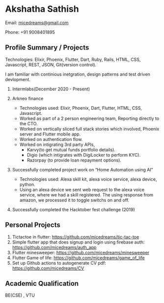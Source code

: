 # Akshatha Sathish

Email: micedreams@gmail.com

Phone: +91 9008401895

## Profile Summary / Projects

Technologies: Elixir, Phoenix, Flutter, Dart, Ruby, Rails, HTML, CSS, Javascript, REST, JSON, Git(version control).

I am familiar with continious inetgration, design patterns and test driven devlopment.
1. Intermlabs(December 2020 - Present)

1. Arkneo finance
   * Technologies used: Elixir, Phoenix, Dart, Flutter, HTML, CSS, Javascript.
   * Worked as part of a 2 person engineering team, Reporting directly to the CTO.
   * Worked on vertically sliced full stack stories which involved, Phoenix server and Flutter mobile app.
   * Worked on authentication flow.
   * Worked on intigrating 3rd party APIs,
      * Karvy(to get mutual funds portfolio details). 
      * Digio (which intigrates with DigiLocker to perform KYC).
      * Razorpay (to provide loan repayment options). 
1. Successfully completed project work on “Home Automation using AI”
    * Technologies used: Alexa skill kit, alexa voice service, alexa device, python.
    * Using an alexa device we sent web request to the alexa voice service, 
    where we had a skill registered. The using response from amazon, we processed it to toggle switchs on and off.


1. Successfully completed the Hacktober fest challenge (2019)

## Personal Projects
1. Tictactoe in flutter: https://github.com/micedreams/tic-tac-toe
1. Simple flutter app that does signup and login using firebase auth: https://github.com/micedreams/auth_app 
1. Flutter minesweeper: https://github.com/micedreams/minesweeper
1. Flutter Game of life: https://github.com/micedreams/game_of_life
1. Set up Github actions to autogenerate CV pdf: https://github.com/micedreams/CV

## Academic Qualification
BE(CSE) , VTU 
